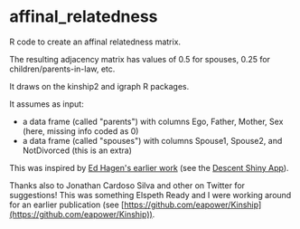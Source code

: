 # affinal_relatedness
R code to create an affinal relatedness matrix. 

The resulting adjacency matrix has values of 0.5 for spouses, 0.25 for children/parents-in-law, etc. 

It draws on the kinship2 and igraph R packages. 

It assumes as input: 

- a data frame (called "parents") with columns Ego, Father, Mother, Sex (here, missing info coded as 0)
- a data frame (called "spouses") with columns Spouse1, Spouse2, and NotDivorced (this is an extra)

This was inspired by [Ed Hagen's earlier work](https://github.com/grasshoppermouse/descent) (see the [Descent Shiny App](https://grasshoppermouse.shinyapps.io/descent/)). 

Thanks also to Jonathan Cardoso Silva and other on Twitter for suggestions! This was something Elspeth Ready and I were working around for an earlier publication (see [https://github.com/eapower/Kinship](https://github.com/eapower/Kinship)). 


